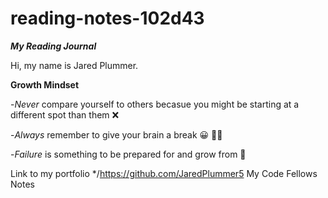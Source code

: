 # reading-notes-102d43
***My Reading Journal***

Hi, my name is Jared Plummer.

**Growth Mindset**

-*Never* compare yourself to others becasue you might be starting at a different spot than them
:x:

-*Always* remember to give your brain a break
:grinning:
:face_with_spiral_eyes:

-*Failure* is something to be prepared for and grow from
:hugs:


Link to my portfolio */https://github.com/JaredPlummer5
My Code Fellows Notes
